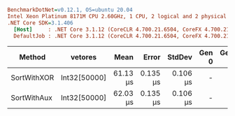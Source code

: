 ``` ini

BenchmarkDotNet=v0.12.1, OS=ubuntu 20.04
Intel Xeon Platinum 8171M CPU 2.60GHz, 1 CPU, 2 logical and 2 physical cores
.NET Core SDK=3.1.406
  [Host]     : .NET Core 3.1.12 (CoreCLR 4.700.21.6504, CoreFX 4.700.21.6905), X64 RyuJIT
  DefaultJob : .NET Core 3.1.12 (CoreCLR 4.700.21.6504, CoreFX 4.700.21.6905), X64 RyuJIT


```
|      Method |      vetores |     Mean |    Error |   StdDev | Gen 0 | Gen 1 | Gen 2 | Allocated |
|------------ |------------- |---------:|---------:|---------:|------:|------:|------:|----------:|
| SortWithXOR | Int32[50000] | 61.13 μs | 0.135 μs | 0.106 μs |     - |     - |     - |         - |
| SortWithAux | Int32[50000] | 62.03 μs | 0.135 μs | 0.106 μs |     - |     - |     - |         - |
